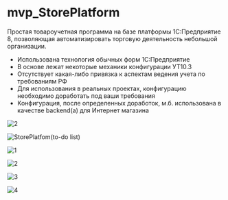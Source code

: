 # mvp_StorePlatform

Простая товароучетная программа на базе платформы 1С:Предприятие 8, позволяющая автоматизировать торговую деятельность небольшой организации. 
- Использована технология обычных форм 1С:Предприятие
- В основе лежат некоторые механики конфигурации УТ10.3
- Отсутствует какая-либо привязка к аспектам ведения учета по требованиям РФ
- Для использования в реальных проектах, конфигурацию необходимо доработать под ваши требования
- Конфигурация, после определенных доработок, м.б. использована в качестве backend(а) для Интернет магазина


![2](https://user-images.githubusercontent.com/82776515/185469136-fe674c84-1bf9-44e6-829d-c795e7d9c85f.JPG)

![StorePlatfom(to-do list)](https://github.com/idalgo-2021/mvp_StorePlatform/assets/82776515/12a43d60-4f62-4326-983e-dd5093ed390f)

![1](https://user-images.githubusercontent.com/82776515/185807941-f1ed12cb-3d6b-4c2d-8fc6-adad91e6584e.JPG)

![2](https://user-images.githubusercontent.com/82776515/185807947-0324f239-65ec-4336-b44b-64292c6eab27.JPG)

![3](https://user-images.githubusercontent.com/82776515/185807952-300fb91b-3719-47ea-82e7-b4d4399cc212.JPG)

![4](https://user-images.githubusercontent.com/82776515/185807958-1fcc31b4-f7c0-403b-a84a-5da6e25e72b8.JPG)


